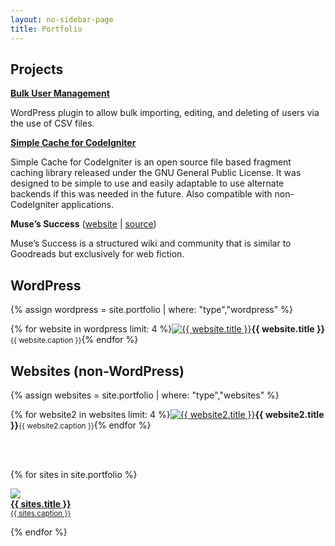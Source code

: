 ```yaml
---
layout: no-sidebar-page
title: Portfolio
---
```


## Projects

[**Bulk User Management**](https://github.com/colettesnowmedia/bulk-user-management)

WordPress plugin to allow bulk importing, editing, and deleting of users via the use of CSV files.

[**Simple Cache for CodeIgniter**](https://github.com/colettesnow/Simple-Cache-for-CodeIgniter)

Simple Cache for CodeIgniter is an open source file based fragment caching library released under the GNU General Public License. It was designed to be simple to use and easily adaptable to use alternate backends if this was needed in the future. Also compatible with non-CodeIgniter applications.

**Muse’s Success** \([website](https://muses-success.info) \| [source](https://github.com/colettesnow/muses-success)\)

Muse’s Success is a structured wiki and community that is similar to Goodreads but exclusively for web fiction.

## WordPress
{% assign wordpress = site.portfolio | where: "type","wordpress" %}
<div class="portfolio-set">
{% for website in wordpress limit: 4 %}<span class="website"><a href="#{{ website.slug }}"><img src="{{ website.thumbnail }}" title="{{ website.title }}" /></a><strong class="client-title">{{ website.title }}</strong><small>{{ website.caption }}</small></span>{% endfor %}
</div>

## Websites (non-WordPress)
{% assign websites = site.portfolio | where: "type","websites" %}
<div class="portfolio-set">
{% for website2 in websites limit: 4 %}<span class="website"><a href="#{{ website2.slug }}"><img src="{{ website2.thumbnail }}" title="{{ website2.title }}" /></a><strong class="client-title">{{ website2.title }}</strong><small>{{ website2.caption }}</small></span>{% endfor %}
</div>

<br /><br />

{% for sites in site.portfolio %}<p><a class="s-lightbox" href="#_" id="{{ sites.slug }}"><img src="{{ sites.screenshot }}" /><br /><strong>{{ sites.title }}</strong><br /><small>{{ sites.caption }}</small></a></p>{% endfor %}